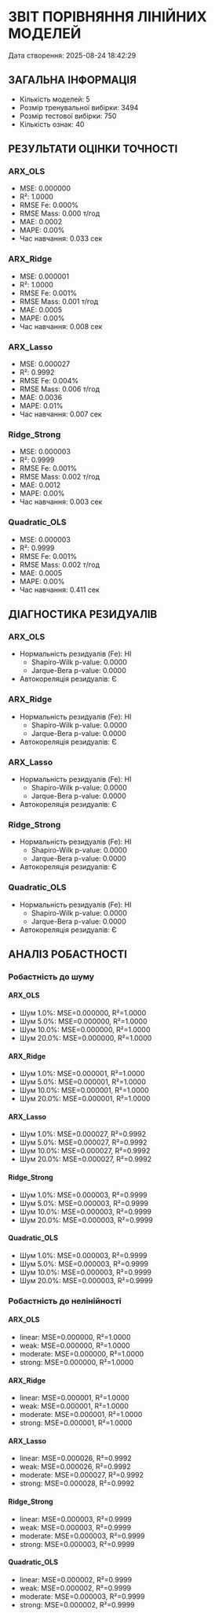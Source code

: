 
# ЗВІТ ПОРІВНЯННЯ ЛІНІЙНИХ МОДЕЛЕЙ
Дата створення: 2025-08-24 18:42:29

## ЗАГАЛЬНА ІНФОРМАЦІЯ
- Кількість моделей: 5
- Розмір тренувальної вибірки: 3494
- Розмір тестової вибірки: 750
- Кількість ознак: 40

## РЕЗУЛЬТАТИ ОЦІНКИ ТОЧНОСТІ

### ARX_OLS
- MSE: 0.000000
- R²: 1.0000  
- RMSE Fe: 0.000%
- RMSE Mass: 0.000 т/год
- MAE: 0.0002
- MAPE: 0.00%
- Час навчання: 0.033 сек

### ARX_Ridge
- MSE: 0.000001
- R²: 1.0000  
- RMSE Fe: 0.001%
- RMSE Mass: 0.001 т/год
- MAE: 0.0005
- MAPE: 0.00%
- Час навчання: 0.008 сек

### ARX_Lasso
- MSE: 0.000027
- R²: 0.9992  
- RMSE Fe: 0.004%
- RMSE Mass: 0.006 т/год
- MAE: 0.0036
- MAPE: 0.01%
- Час навчання: 0.007 сек

### Ridge_Strong
- MSE: 0.000003
- R²: 0.9999  
- RMSE Fe: 0.001%
- RMSE Mass: 0.002 т/год
- MAE: 0.0012
- MAPE: 0.00%
- Час навчання: 0.003 сек

### Quadratic_OLS
- MSE: 0.000003
- R²: 0.9999  
- RMSE Fe: 0.001%
- RMSE Mass: 0.002 т/год
- MAE: 0.0005
- MAPE: 0.00%
- Час навчання: 0.411 сек

## ДІАГНОСТИКА РЕЗИДУАЛІВ

### ARX_OLS
- Нормальність резидуалів (Fe): НІ
  - Shapiro-Wilk p-value: 0.0000
  - Jarque-Bera p-value: 0.0000
- Автокореляція резидуалів: Є

### ARX_Ridge
- Нормальність резидуалів (Fe): НІ
  - Shapiro-Wilk p-value: 0.0000
  - Jarque-Bera p-value: 0.0000
- Автокореляція резидуалів: Є

### ARX_Lasso
- Нормальність резидуалів (Fe): НІ
  - Shapiro-Wilk p-value: 0.0000
  - Jarque-Bera p-value: 0.0000
- Автокореляція резидуалів: Є

### Ridge_Strong
- Нормальність резидуалів (Fe): НІ
  - Shapiro-Wilk p-value: 0.0000
  - Jarque-Bera p-value: 0.0000
- Автокореляція резидуалів: Є

### Quadratic_OLS
- Нормальність резидуалів (Fe): НІ
  - Shapiro-Wilk p-value: 0.0000
  - Jarque-Bera p-value: 0.0000
- Автокореляція резидуалів: Є

## АНАЛІЗ РОБАСТНОСТІ

### Робастність до шуму

#### ARX_OLS
- Шум 1.0%: MSE=0.000000, R²=1.0000
- Шум 5.0%: MSE=0.000000, R²=1.0000
- Шум 10.0%: MSE=0.000000, R²=1.0000
- Шум 20.0%: MSE=0.000000, R²=1.0000

#### ARX_Ridge
- Шум 1.0%: MSE=0.000001, R²=1.0000
- Шум 5.0%: MSE=0.000001, R²=1.0000
- Шум 10.0%: MSE=0.000001, R²=1.0000
- Шум 20.0%: MSE=0.000001, R²=1.0000

#### ARX_Lasso
- Шум 1.0%: MSE=0.000027, R²=0.9992
- Шум 5.0%: MSE=0.000027, R²=0.9992
- Шум 10.0%: MSE=0.000027, R²=0.9992
- Шум 20.0%: MSE=0.000027, R²=0.9992

#### Ridge_Strong
- Шум 1.0%: MSE=0.000003, R²=0.9999
- Шум 5.0%: MSE=0.000003, R²=0.9999
- Шум 10.0%: MSE=0.000003, R²=0.9999
- Шум 20.0%: MSE=0.000003, R²=0.9999

#### Quadratic_OLS
- Шум 1.0%: MSE=0.000003, R²=0.9999
- Шум 5.0%: MSE=0.000003, R²=0.9999
- Шум 10.0%: MSE=0.000003, R²=0.9999
- Шум 20.0%: MSE=0.000003, R²=0.9999

### Робастність до нелінійності

#### ARX_OLS
- linear: MSE=0.000000, R²=1.0000
- weak: MSE=0.000000, R²=1.0000
- moderate: MSE=0.000000, R²=1.0000
- strong: MSE=0.000000, R²=1.0000

#### ARX_Ridge
- linear: MSE=0.000001, R²=1.0000
- weak: MSE=0.000001, R²=1.0000
- moderate: MSE=0.000001, R²=1.0000
- strong: MSE=0.000001, R²=1.0000

#### ARX_Lasso
- linear: MSE=0.000026, R²=0.9992
- weak: MSE=0.000026, R²=0.9992
- moderate: MSE=0.000027, R²=0.9992
- strong: MSE=0.000028, R²=0.9992

#### Ridge_Strong
- linear: MSE=0.000003, R²=0.9999
- weak: MSE=0.000003, R²=0.9999
- moderate: MSE=0.000003, R²=0.9999
- strong: MSE=0.000003, R²=0.9999

#### Quadratic_OLS
- linear: MSE=0.000002, R²=0.9999
- weak: MSE=0.000002, R²=0.9999
- moderate: MSE=0.000003, R²=0.9999
- strong: MSE=0.000002, R²=0.9999
